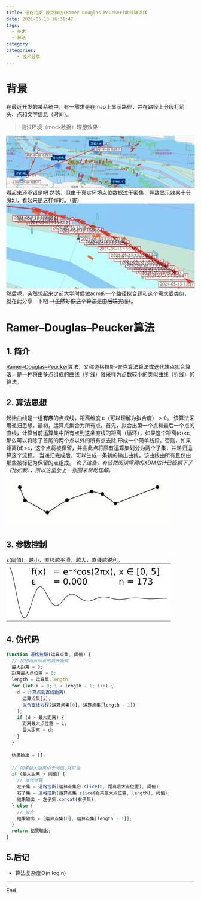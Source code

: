 ```yaml
---
title: 道格拉斯-普克算法(Ramer–Douglas–Peucker)曲线降采样
date: 2021-05-13 16:31:47
tags:
  - 技术
  - 算法
category:
categories: 
    - 技术分享
---
```

# 背景
在最近开发的某系统中，有一需求是在map上显示路径，并在路径上分段打箭头、点和文字信息（时间）。
> 测试环境（mock数据）理想效果

![](/images/ramer1.png)
看起来还不错是吧
然鹅，但由于真实环境点位数据过于密集，导致显示效果十分魔幻，看起来是这样婶的。（害）
![](/images/ramer2.png)
然后呢，突然想起来之前大学时侯做acm的一个路径拟合题和这个需求很类似，就在此分享一下吧
~~（虽然好像这个算法是由后端实现）~~。
# Ramer–Douglas–Peucker算法 
## 1. 简介
[Ramer–Douglas–Peucker](https://en.wikipedia.org/wiki/Ramer%E2%80%93Douglas%E2%80%93Peucker_algorithm)算法，又称道格拉斯-普克算法算法或迭代端点拟合算法，是一种将由多点组成的曲线（折线）降采样为点数较小的类似曲线（折线）的算法。
## 2. 算法思想
起始曲线是一组**有序**的点或线，距离维度 ε（可以理解为拟合度） > 0。
该算法采用递归思想。最初，运算点集合为所有点。首先，拟合出第一个点和最后一个点的直线，计算当前运算集中所有点到这条直线的距离（循环），如果这个距离(d)<ε,那么可以将除了首尾的两个点以外的所有点去除,形成一个简单线段。否则，如果距离(d)>ε，这个点将被保留，并由此点将原有运算集划分为两个子集，并递归运算这个流程。
当递归完成后，可以生成一条新的输出曲线，该曲线由所有且仅由那些被标记为保留的点组成。
*说了这些，有轻微阅读障碍的XDM估计已经躺下了（比如我），所以这里放上一张图来帮助理解。*
![](/images/ramer3.gif)
## 3. 参数控制
ε(阈值)，越小，直线越平滑，越大，直线越锐利。
![](/images/ramer4.gif)
## 4. 伪代码
```js
function 道格拉斯(运算点集, 阈值) {
  // 找出两点间点的最大距离
  最大距离 = 0;
  距离最大点位置 = 0;
  length = 运算集.length;
  for (let i = 0; i < length - 1; i++) {
    d = 计算点到直线距离(
      运算点集[i],
      拟合直线方程(运算点集[0], 运算点集[length - 1])
    );
    if (d > 最大距离) {
      距离最大点位置 = i;
      最大距离 = d;
    }
  }

  结果输出 = [];

  // 如果最大距离小于阈值,就拟合
  if (最大距离 > 阈值) {
    // 继续计算
    左子集 = 道格拉斯(运算点集合.slice(0, 距离最大点位置), 阈值);
    右子集 = 道格拉斯(运算点集.slice(距离最大点位置, length), 阈值);
    结果输出 = 左子集.concat(右子集);
  } else {
    // 拟合
    结果输出 = [运算点集[0], 运算点集[length - 1]];
  }
  return 结果输出;
}
```
## 5.后记
- 算法复杂度O(n log n) 
---
End